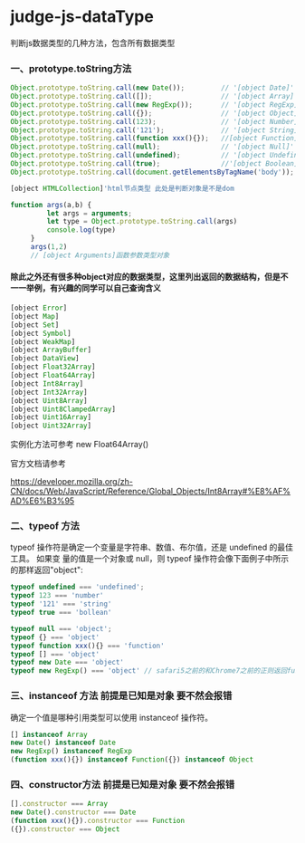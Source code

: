 # judge-js-dataType
判断js数据类型的几种方法，包含所有数据类型


### 一、prototype.toString方法
```javascript
Object.prototype.toString.call(new Date());         // '[object Date]'
Object.prototype.toString.call([]);                 // '[object Array]'
Object.prototype.toString.call(new RegExp());       // '[object RegExp]'
Object.prototype.toString.call({});                 // '[object Object]'
Object.prototype.toString.call(123);                // '[object Number]'
Object.prototype.toString.call('121');              // '[object String]'
Object.prototype.toString.call(function xxx(){});   //[object Function]'
Object.prototype.toString.call(null);               // '[object Null]'
Object.prototype.toString.call(undefined);          // '[object Undefined]'
Object.prototype.toString.call(true);               //'[object Boolean]'
Object.prototype.toString.call(document.getElementsByTagName('body')); `
```
```javascript
[object HTMLCollection]'html节点类型 此处是判断对象是不是dom

```

```javascript
function args(a,b) {
         let args = arguments;
         let type = Object.prototype.toString.call(args)
         console.log(type)
     }
     args(1,2)
     // [object Arguments]函数参数类型对象
```

#### 除此之外还有很多种object对应的数据类型，这里列出返回的数据结构，但是不一一举例，有兴趣的同学可以自己查询含义
```javascript
[object Error]
[object Map]
[object Set]
[object Symbol]
[object WeakMap]
[object ArrayBuffer]
[object DataView]
[object Float32Array]
[object Float64Array]
[object Int8Array]
[object Int32Array]
[object Uint8Array]
[object Uint8ClampedArray]
[object Uint16Array]
[object Uint32Array]
```
实例化方法可参考 new Float64Array()

官方文档请参考

https://developer.mozilla.org/zh-CN/docs/Web/JavaScript/Reference/Global_Objects/Int8Array#%E8%AF%AD%E6%B3%95




### 二、typeof 方法
typeof 操作符是确定一个变量是字符串、数值、布尔值，还是 undefined 的最佳工具。
如果变 量的值是一个对象或 null，则 typeof 操作符会像下面例子中所示的那样返回"object":
```javascript
typeof undefined === 'undefined';
typeof 123 === 'number'
typeof '121' === 'string'
typeof true === 'bollean'

typeof null === 'object';
typeof {} === 'object'
typeof function xxx(){} === 'function'
typeof [] === 'object'
typeof new Date === 'object'
typeof new RegExp() === 'object' // safari5之前的和Chrome7之前的正则返回function
```

### 三、instanceof 方法 前提是已知是对象 要不然会报错
确定一个值是哪种引用类型可以使用 instanceof 操作符。
```javascript
[] instanceof Array
new Date() instanceof Date
new RegExp() instanceof RegExp
(function xxx(){}) instanceof Function({}) instanceof Object
```

### 四、constructor方法 前提是已知是对象 要不然会报错
```javascript
[].constructor === Array
new Date().constructor === Date
(function xxx(){}).constructor === Function
({}).constructor === Object
```
